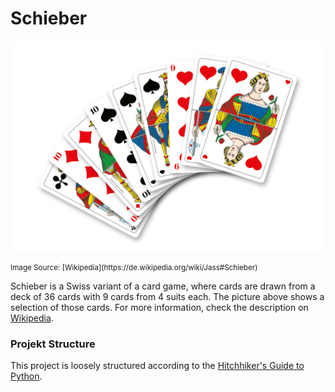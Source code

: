 # Schieber

<p align="center">
  <img src="docs/french_jass_cards.png" width="640" alt="French Jass Cards" title="French Jass Playing Cards">
</p>
<small>Image Source: [Wikipedia](https://de.wikipedia.org/wiki/Jass#Schieber)</small>


Schieber is a Swiss variant of a card game, where cards are drawn from a deck of 36 cards with 9 cards from 4 suits each. The picture above shows a selection of those cards. For more information, check the description on [Wikipedia](https://de.wikipedia.org/wiki/Jass#Schieber).


### Projekt Structure

This project is loosely structured according to the [Hitchhiker's Guide to Python](https://docs.python-guide.org/writing/structure/).